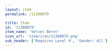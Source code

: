 ```yaml
---
layout: item
permalink: /11300079

title: Item
id: '11300079'
item_name: 'Velvet Beret'
icon_url: 'item/icon/11300079.png'
sub_header: ['Requires Level 9', 'Gender: All']
---
```

